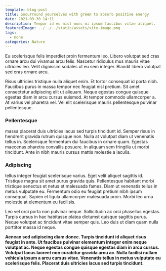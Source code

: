 ```yaml
---
template: blog-post
title: Soourround yourselves with green to absorb positive energy
date: 2021-03-30 14:11
description: Tempor id eu nisl nunc mi ipsum faucibus vitae aliquet.
featuredImage: ../../../static/assets/site-image.png
tags:
  - none
categories: Nature
---
```


Eu scelerisque felis imperdiet proin fermentum leo. Libero volutpat sed cras ornare arcu dui vivamus arcu felis. Nascetur ridiculus mus mauris vitae ultricies leo. Velit dignissim sodales ut eu sem integer. Blandit libero volutpat sed cras ornare arcu.

Risus ultricies tristique nulla aliquet enim. Et tortor consequat id porta nibh. Faucibus purus in massa tempor nec feugiat nisl pretium. Sit amet consectetur adipiscing elit ut aliquam. Neque egestas congue quisque egestas diam in arcu cursus euismod. At tempor commodo ullamcorper a. At varius vel pharetra vel. Vel elit scelerisque mauris pellentesque pulvinar pellentesque.

### Pellentesque

massa placerat duis ultricies lacus sed turpis tincidunt id. Semper risus in hendrerit gravida rutrum quisque non. Nulla at volutpat diam ut venenatis tellus in. Scelerisque fermentum dui faucibus in ornare quam. Egestas maecenas pharetra convallis posuere. In aliquam sem fringilla ut morbi tincidunt. Ante in nibh mauris cursus mattis molestie a iaculis.

### Adipiscing

tellus integer feugiat scelerisque varius. Eget velit aliquet sagittis id. Tristique magna sit amet purus gravida quis. Pellentesque habitant morbi tristique senectus et netus et malesuada fames. Diam ut venenatis tellus in metus vulputate eu. Fermentum odio eu feugiat pretium nibh ipsum consequat. Sapien et ligula ullamcorper malesuada proin. Morbi leo urna molestie at elementum eu facilisis.

Leo vel orci porta non pulvinar neque. Sollicitudin ac orci phasellus egestas. Turpis cursus in hac habitasse platea dictumst quisque sagittis purus. Neque volutpat ac tincidunt vitae semper quis. Leo duis ut diam quam nulla porttitor massa id neque.

**Aenean sed adipiscing diam donec. Turpis tincidunt id aliquet risus feugiat in ante. Ut faucibus pulvinar elementum integer enim neque volutpat ac. Neque egestas congue quisque egestas diam in arcu cursus. Volutpat lacus laoreet non curabitur gravida arcu ac. Nulla facilisi nullam vehicula ipsum a arcu cursus vitae. Venenatis tellus in metus vulputate eu scelerisque felis. Placerat duis ultricies lacus sed turpis tincidunt.**
